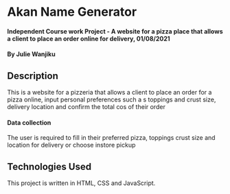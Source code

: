 # Akan Name Generator
#### Independent Course work Project - A website for a pizza place that allows a client to place an order online for delivery, 01/08/2021
#### By **Julie Wanjiku**
## Description
This is a website for a pizzeria that allows a client to place an order for a pizza online, input personal preferences such a s toppings and crust size, delivery location and confirm the total cos of their order
#### Data collection
The user is required to fill in their preferred pizza, toppings crust size and location for delivery or choose instore pickup

## Technologies Used
This project is written in HTML, CSS and JavaScript.
